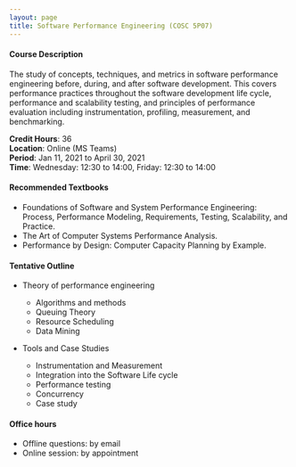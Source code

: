 ```yaml
---
layout: page
title: Software Performance Engineering (COSC 5P07)
---
```


#### Course Description

The study of concepts, techniques, and metrics in software performance engineering before, during, and after software development. This 
covers performance practices throughout the software development life cycle, performance and scalability testing, and principles of 
performance evaluation including instrumentation, profiling, measurement, and benchmarking.

**Credit Hours**: 36\
**Location**: Online (MS Teams)\
**Period**: Jan 11, 2021 to April 30, 2021\
**Time**: Wednesday: 12:30 to 14:00, Friday: 12:30 to 14:00

#### Recommended Textbooks
* Foundations of Software and System Performance Engineering: Process, Performance Modeling, Requirements, Testing, Scalability, and Practice.
* The Art of Computer Systems Performance Analysis.
* Performance by Design: Computer Capacity Planning by Example.

#### Tentative Outline
* Theory of performance engineering 
    * Algorithms and methods
    * Queuing Theory
    * Resource Scheduling
    * Data Mining

* Tools and Case Studies
    * Instrumentation and Measurement 
    * Integration into the Software Life cycle
    * Performance testing
    * Concurrency
    * Case study

#### Office hours 
* Offline questions: by email
* Online session: by appointment